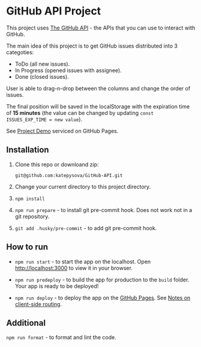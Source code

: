 # GitHub API Project

This project uses [The GitHub API](https://docs.github.com/en) - the APIs that you can use to interact with GitHub.

The main idea of this project is to get GitHub issues distributed into 3 categoties:

- ToDo (all new issues).
- In Progress (opened issues with assignee).
- Done (closed issues).

User is able to drag-n-drop between the columns and change the order of issues.

The final position will be saved in the localStorage with the expiration time of **15 minutes** (the value can be changed by updating `const ISSUES_EXP_TIME = new value`).

See [Project Demo](https://katepysova.github.io/GitHub-API/) serviced on GitHub Pages.

## Installation

1. Clone this repo or downloand zip:

   `git@github.com:katepysova/GitHub-API.git`

2. Change your current directory to this project directory.

3. `npm install`

4. `npm run prepare` - to install git pre-commit hook. Does not work not in a git repository.

5. `git add .husky/pre-commit` - to add git pre-commit hook.

## How to run

- `npm run start` - to start the app on the localhost. Open [http://localhost:3000](http://localhost:3000) to view it in your browser.

- `npm run predeploy` - to build the app for production to the `build` folder.
  Your app is ready to be deployed!

- `npm run deploy` - to deploy the app on the [GitHub Pages](https://create-react-app.dev/docs/deployment/#github-pages).
  See [Notes on client-side routing](https://create-react-app.dev/docs/deployment/#notes-on-client-side-routing).

## Additional

`npm run format` - to format and lint the code.
